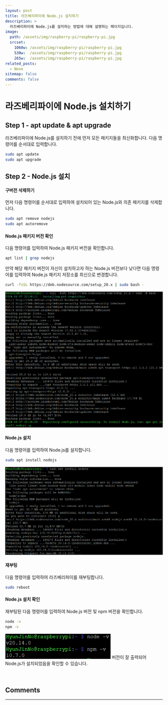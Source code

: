 ```yaml
---
layout: post
title: 라즈베리파이에 Node.js 설치하기
description: >
  라즈베리파이에 Node.js를 설치하는 방법에 대해 설명하는 페이지입니다.
image: 
  path: /assets/img/raspberry-pi/raspberry-pi.jpg
  srcset:
    1060w: /assets/img/raspberry-pi/raspberry-pi.jpg
    530w:  /assets/img/raspberry-pi/raspberry-pi.jpg
    265w:  /assets/img/raspberry-pi/raspberry-pi.jpg
related_posts:
  - None
sitemap: false
comments: false
---
```


# 라즈베리파이에 Node.js 설치하기

## Step 1 - apt update & apt upgrade
라즈베리파이에 Node.js를 설치하기 전에 먼저 모든 패키지들을 최신화합니다. 다음 명령어를 순서대로 입력합니다.
```bash
sudo apt update
sudo apt upgrade
```

## Step 2 - Node.js 설치

#### 구버전 삭제하기
먼저 다음 명령어를 순서대로 입력하여 설치되어 있는 Node.js와 의존 패키지를 삭제합니다.
```bash
sudo apt remove nodejs
sudo apt autoremove
```

#### Node.js 패키지 버전 확인
다음 명령어를 입력하여 Node.js 패키지 버전을 확인합니다.
```bash
apt list | grep nodejs
```
만약 해당 패키지 버전이 자신이 설치하고자 하는 Node.js 버전보다 낮다면 다음 명령어를 입력하여 Node.js 패키지 저장소를 최신으로 변경합니다.
```bash
curl -fsSL https://deb.nodesource.com/setup_20.x | sudo bash -
```
<img src="/assets/img/raspberry-pi/nodejs/nodejs1.png" alt="nodejs1.png" />

#### Node.js 설치
다음 명령어를 입력하여 Node.js를 설치합니다.
```bash
sudo apt install nodejs
```
<img src="/assets/img/raspberry-pi/nodejs/nodejs2.png" alt="nodejs2.png" />

#### 재부팅
다음 명령어를 입력하여 라즈베리파이를 재부팅합니다.
```bash
sudo reboot
```

#### Node.js 설치 확인
재부팅된 다음 명령어를 입력하여 Node.js 버전 및 npm 버전을 확인합니다.
```bash
node -v
npm -v
```
<img src="/assets/img/raspberry-pi/nodejs/nodejs3.png" alt="nodejs3.png" />    
버전이 잘 출력되어 Node.js가 설치되었음을 확인할 수 있습니다.

<br />
<br />
<br />

## Comments
<hr />
<script
  src="https://utteranc.es/client.js"
  repo="HyunJinNo/HyunJinNo.github.io"
  issue-term="pathname"
  theme="github-light"
  crossorigin="anonymous"
  async
></script>